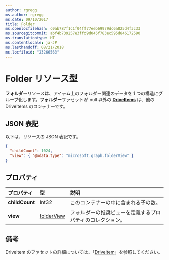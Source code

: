 ```yaml
---
author: rgregg
ms.author: rgregg
ms.date: 09/10/2017
title: Folder
ms.openlocfilehash: c0ab787f1c1f04ff77eeb69979dc6a825d4f3c33
ms.sourcegitcommit: abf4b739257e3ffd9d045f783ec595d846172590
ms.translationtype: HT
ms.contentlocale: ja-JP
ms.lasthandoff: 08/21/2018
ms.locfileid: "23266563"
---
```

# <a name="folder-resource-type"></a>Folder リソース型

**フォルダー**リソースは、アイテム上のフォルダー関連のデータを 1 つの構造にグループ化します。**フォルダー**ファセットが null 以外の [**DriveItems**](driveitem.md) は、他の DriveItems のコンテナーです。

## <a name="json-representation"></a>JSON 表記

以下は、リソースの JSON 表記です。

<!-- {
  "blockType": "resource",
  "optionalProperties": [

  ],
  "@odata.type": "microsoft.graph.folder"
}-->

```json
{
  "childCount": 1024,
  "view": { "@odata.type": "microsoft.graph.folderView" }
}
```

## <a name="properties"></a>プロパティ

| プロパティ       | 型           | 説明
|:---------------|:---------------|:-------------------------------------------
| **childCount** | Int32          | このコンテナーの中に含まれる子の数。
| **view**       | [folderView][] | フォルダーの推奨ビューを定義するプロパティのコレクション。

## <a name="remarks"></a>備考 

DriveItem のファセットの詳細については、「[DriveItem][]」を参照してください。

[folderView]: folderView.md
[DriveItem]: driveItem.md

<!-- {
  "type": "#page.annotation",
  "description": "The Folder facet describes properties of a folder",
  "keywords": "folder,item,facet",
  "section": "documentation",
  "tocPath": "Facets/Folder"
} -->
